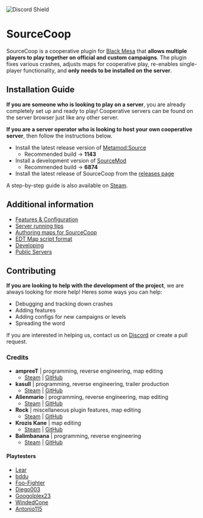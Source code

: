 ![Discord Shield](https://discordapp.com/api/guilds/973591793117564988/widget.png?style=shield)
# SourceCoop

SourceCoop is a cooperative plugin for [Black Mesa](https://store.steampowered.com/app/362890/Black_Mesa/ "Black Mesa") that __allows multiple players to play together on official and custom campaigns__. The plugin fixes various crashes, adjusts maps for cooperative play, re-enables single-player functionality, and __only needs to be installed on the server__.

## Installation Guide
__If you are someone who is looking to play on a server__, you are already completely set up and ready to play! Cooperative servers can be found on the server browser just like any other server.

__If you are a server operator who is looking to host your own cooperative server__, then follow the instructions below.
- Install the latest release version of [Metamod:Source](https://www.sourcemm.net/downloads.php?branch=stable)
	- Recommended build -> __1143__
- Install a development version of [SourceMod](https://www.sourcemod.net/downloads.php?branch=dev)
	- Recommended build -> __6874__
- Install the latest release of SourceCoop from the [releases page](https://github.com/ampreeT/SourceCoop/releases)

A step-by-step guide is also available on [Steam](https://steamcommunity.com/sharedfiles/filedetails/?id=2200247356).

## Additional information
- [Features & Configuration](https://github.com/ampreeT/SourceCoop/wiki/Features-&-Configuration)
- [Server running tips](https://github.com/ampreeT/SourceCoop/wiki/Server-running-tips)
- [Authoring maps for SourceCoop](https://github.com/ampreeT/SourceCoop/wiki/Authoring-maps-for-SourceCoop)
- [EDT Map script format](https://github.com/ampreeT/SourceCoop/wiki/EDT---Map-script-format)
- [Developing](https://github.com/ampreeT/SourceCoop/wiki/Developing)
- [Public Servers](https://github.com/ampreeT/SourceCoop/wiki/Public-Servers)

## Contributing
__If you are looking to help with the development of the project__, we are always looking for more help! Heres some ways you can help:
- Debugging and tracking down crashes
- Adding features
- Adding configs for new campaigns or levels
- Spreading the word

If you are interested in helping us, contact us on [Discord](https://discord.gg/Fh77rxQaEB) or create a pull request.

### Credits
- __ampreeT__ | programming, reverse engineering, map editing
	- [Steam](https://steamcommunity.com/id/ampreeT) | [GitHub](https://github.com/ampreeT)
- __kasull__ | programming, reverse engineering, trailer production
	- [Steam](https://steamcommunity.com/id/kasull/) | [GitHub](https://github.com/kasullian)
- __Alienmario__ | programming, reverse engineering, map editing
	- [Steam](https://steamcommunity.com/id/4oM0/) | [GitHub](https://github.com/Alienmario)
- __Rock__ | miscellaneous plugin features, map editing
	- [Steam](https://steamcommunity.com/id/Rock48/) | [GitHub](https://github.com/Rock48)
- __Krozis Kane__ | map editing
	- [Steam](https://steamcommunity.com/id/Krozis_Kane/) | [GitHub](https://github.com/KrozisKane)
- __Balimbanana__ | programming, reverse engineering
	- [Steam](https://steamcommunity.com/id/Balimbanana/) | [GitHub](https://github.com/Balimbanana)
#### Playtesters
- [Lear](https://steamcommunity.com/id/SKGNick)
- [bddu](https://steamcommunity.com/id/bddu/)
- [Foo-Fighter](https://steamcommunity.com/id/GumpForest/)
- [Diego003](https://steamcommunity.com/id/Diego63212/)
- [Googolplex23](https://steamcommunity.com/id/pandlfisher/)
- [WindedCone](https://steamcommunity.com/id/AceOak57/)
- [Antonio115](https://steamcommunity.com/profiles/76561198880559068/)
